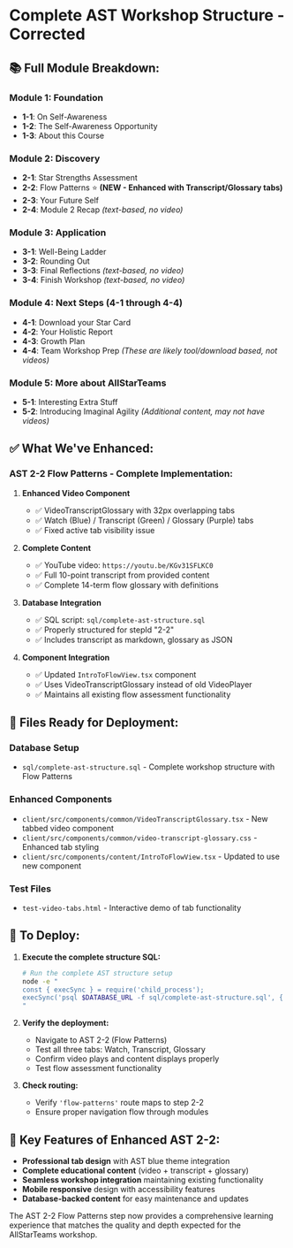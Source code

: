 # Complete AST Workshop Structure - Corrected

## 📚 **Full Module Breakdown:**

### **Module 1: Foundation**
- **1-1**: On Self-Awareness
- **1-2**: The Self-Awareness Opportunity  
- **1-3**: About this Course

### **Module 2: Discovery**
- **2-1**: Star Strengths Assessment
- **2-2**: Flow Patterns ⭐ **(NEW - Enhanced with Transcript/Glossary tabs)**
- **2-3**: Your Future Self
- **2-4**: Module 2 Recap *(text-based, no video)*

### **Module 3: Application**
- **3-1**: Well-Being Ladder
- **3-2**: Rounding Out
- **3-3**: Final Reflections *(text-based, no video)*
- **3-4**: Finish Workshop *(text-based, no video)*

### **Module 4: Next Steps (4-1 through 4-4)**
- **4-1**: Download your Star Card
- **4-2**: Your Holistic Report  
- **4-3**: Growth Plan
- **4-4**: Team Workshop Prep
*(These are likely tool/download based, not videos)*

### **Module 5: More about AllStarTeams**
- **5-1**: Interesting Extra Stuff
- **5-2**: Introducing Imaginal Agility
*(Additional content, may not have videos)*

## ✅ **What We've Enhanced:**

### **AST 2-2 Flow Patterns - Complete Implementation:**

1. **Enhanced Video Component**
   - ✅ VideoTranscriptGlossary with 32px overlapping tabs
   - ✅ Watch (Blue) / Transcript (Green) / Glossary (Purple) tabs
   - ✅ Fixed active tab visibility issue

2. **Complete Content**
   - ✅ YouTube video: `https://youtu.be/KGv31SFLKC0`
   - ✅ Full 10-point transcript from provided content
   - ✅ Complete 14-term flow glossary with definitions

3. **Database Integration**
   - ✅ SQL script: `sql/complete-ast-structure.sql`
   - ✅ Properly structured for stepId "2-2"
   - ✅ Includes transcript as markdown, glossary as JSON

4. **Component Integration** 
   - ✅ Updated `IntroToFlowView.tsx` component
   - ✅ Uses VideoTranscriptGlossary instead of old VideoPlayer
   - ✅ Maintains all existing flow assessment functionality

## 🔧 **Files Ready for Deployment:**

### **Database Setup**
- `sql/complete-ast-structure.sql` - Complete workshop structure with Flow Patterns

### **Enhanced Components**
- `client/src/components/common/VideoTranscriptGlossary.tsx` - New tabbed video component
- `client/src/components/common/video-transcript-glossary.css` - Enhanced tab styling
- `client/src/components/content/IntroToFlowView.tsx` - Updated to use new component

### **Test Files**
- `test-video-tabs.html` - Interactive demo of tab functionality

## 🚀 **To Deploy:**

1. **Execute the complete structure SQL:**
   ```bash
   # Run the complete AST structure setup
   node -e "
   const { execSync } = require('child_process');
   execSync('psql $DATABASE_URL -f sql/complete-ast-structure.sql', { stdio: 'inherit' });
   "
   ```

2. **Verify the deployment:**
   - Navigate to AST 2-2 (Flow Patterns)  
   - Test all three tabs: Watch, Transcript, Glossary
   - Confirm video plays and content displays properly
   - Test flow assessment functionality

3. **Check routing:**
   - Verify `'flow-patterns'` route maps to step 2-2
   - Ensure proper navigation flow through modules

## 🎯 **Key Features of Enhanced AST 2-2:**

- **Professional tab design** with AST blue theme integration
- **Complete educational content** (video + transcript + glossary)
- **Seamless workshop integration** maintaining existing functionality  
- **Mobile responsive** design with accessibility features
- **Database-backed content** for easy maintenance and updates

The AST 2-2 Flow Patterns step now provides a comprehensive learning experience that matches the quality and depth expected for the AllStarTeams workshop.
